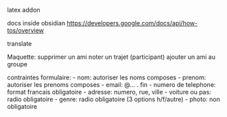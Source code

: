 latex addon

docs inside obsidian https://developers.google.com/docs/api/how-tos/overview

translate 

Maquette: supprimer un ami
noter un trajet (participant)
ajouter un ami au groupe


contraintes formulaire:
	- nom: autoriser les noms composes
	- prenom: autoriser les prenoms composes
	- email: @... . fin
	- numero de telephone: format francais obligatoire
	- adresse: numero, rue, ville
	- voiture ou pas: radio obligatoire
	- genre: radio obligatoire (3 options h/f/autre)
	- photo: non obligatoire
